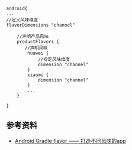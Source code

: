 

```
android{
...
//定义风味维度
flavorDimensions "channel"

    //声明产品风味
    productFlavors {
       //声明风味
        huawei {
            //指定风味维度
            dimension "channel"
        }
        xiaomi {
            dimension "channel"
        }
        ...
    }

}
```

## 参考资料

- [Android Gradle flavor —— 打造不同风味的app](https://juejin.cn/post/7031399811173744648)
